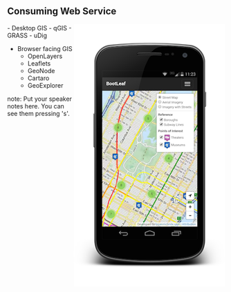##  Consuming Web Service

<img style="background:none; border:none; box-shadow:none; float: right;" src="resources/android-consuming.png">
- Desktop GIS
    - qGIS 
    - GRASS 
    - uDig

- Browser facing GIS
    - OpenLayers
    - Leaflets
    - GeoNode
    - Cartaro
    - GeoExplorer

note:
    Put your speaker notes here.
    You can see them pressing 's'.
